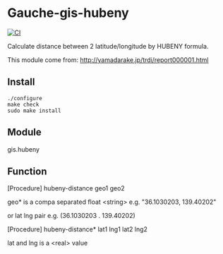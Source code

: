 Gauche-gis-hubeny
===================

[![CI](https://github.com/mhayashi1120/Gauche-gis-hubeny/actions/workflows/build.yml/badge.svg)](https://github.com/mhayashi1120/Gauche-gis-hubeny/actions/workflows/build.yml)

Calculate distance between 2 latitude/longitude by HUBENY formula.

This module come from:
http://yamadarake.jp/trdi/report000001.html

## Install

    ./configure
    make check
    sudo make install

## Module

gis.hubeny

## Function

[Procedure] hubeny-distance geo1 geo2

geo\* is a compa separated float \<string>
  e.g. "36.1030203, 139.40202"

or lat lng pair
  e.g. (36.1030203 . 139.40202)

[Procedure] hubeny-distance* lat1 lng1 lat2 lng2

lat and lng is a \<real> value
  

